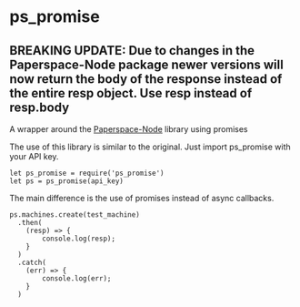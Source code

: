 # ps_promise
## BREAKING UPDATE: Due to changes in the Paperspace-Node package newer versions will now return the body of the response instead of the entire resp object. Use resp instead of resp.body 
A wrapper around the [Paperspace-Node](https://github.com/Paperspace/paperspace-node) library using promises

The use of this library is similar to the original. Just import ps_promise with your API key.

```ecmascript 6
let ps_promise = require('ps_promise')
let ps = ps_promise(api_key)
```
The main difference is the use of promises instead of async callbacks. 

```ecmascript 6
ps.machines.create(test_machine)
  .then(
    (resp) => {
        console.log(resp);
    }
  )
  .catch(
    (err) => {
        console.log(err);
    }
  )
```

